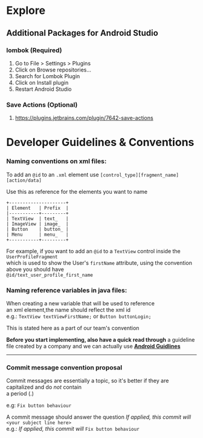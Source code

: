 # Explore

## Additional Packages for Android Studio

### lombok (Required)

 1. Go to File > Settings > Plugins
 2. Click on Browse repositories...
 3. Search for Lombok Plugin
 4. Click on Install plugin
 5. Restart Android Studio 
 
### Save Actions (Optional)
 
 1. https://plugins.jetbrains.com/plugin/7642-save-actions
 
 
 
 
# Developer Guidelines & Conventions
 
### Naming conventions on xml files:
To add an  `@id` to an `.xml` element use `[control_type][fragment_name][action/data]`

Use this as reference for the elements you want to name
```
+---------------------+
| Element   | Prefix  |
|-----------+---------+
| TextView  | text_   |
| ImageView | image_  |
| Button    | button_ |
| Menu      | menu_   |
+-----------+---------+
```

For example, if you want to add an `@id` to a `TextView` control inside the `UserProfileFragment`  
which is used to show the User's `firstName` attribute, using the convention above you should have  
`@id/text_user_profile_first_name`  

### Naming reference variables in java files:
When creating a new variable that will be used to reference  
an xml element,the name should reflect the xml id  
e.g.: `TextView textViewFirstName;` or `Button buttonLogin;`  

This is stated here as a part of our team's convention  


__Before you start implementing, also have a quick read through__
a guideline file created by a company and we can actually use [__Android Guidlines__](https://github.com/ribot/android-guidelines/blob/master/project_and_code_guidelines.md)

***

### Commit message convention proposal

Commit messages are essentially a topic, so it's better if they are capitalized and do *not* contain  
a period (.)

e.g: `Fix button behaviour`

A commit message should answer the question  _If applied, this commit will_ `<your subject line here>`  
e.g.: _If applied, this commit will_ `Fix button behaviour`
    
 